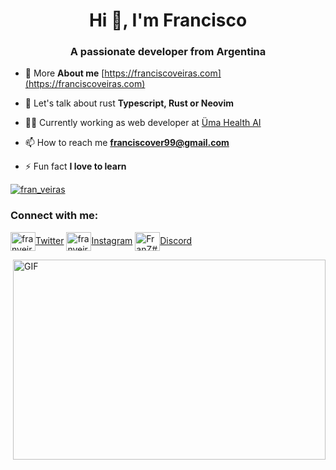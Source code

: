 <h1 align="center">Hi 👋, I'm Francisco</h1>
<h3 align="center">A passionate developer from Argentina</h3>

- 🔭 More **About me** [https://franciscoveiras.com](https://franciscoveiras.com)

- 🌱 Let's talk about rust  **Typescript, Rust or Neovim**

- 👨‍💻 Currently working as web developer at [Üma Health AI](https://umasalud.com/)

- 📫 How to reach me **franciscover99@gmail.com**

- ⚡ Fun fact **I love to learn**

<p align="left"> <a href="https://twitter.com/fran_veiras" target="blank"><img src="https://img.shields.io/twitter/follow/fran_veiras?logo=twitter&style=for-the-badge" alt="fran_veiras" /></a> </p>

<h3 align="left">Connect with me:</h3>
<p align="left">
<a href="https://twitter.com/fran_veiras" target="blank"><img align="center" src="https://raw.githubusercontent.com/peterthehan/peterthehan/master/assets/twitter.svg" alt="franveiras1" height="30" width="40" />Twitter</a>
<a href="https://instagram.com/franveiras12" target="blank"><img align="center" src="https://icongr.am/fontawesome/instagram.svg?size=128&color=70c8ff" alt="franveiras12" height="30" width="40" />Instagram</a>
<a href="https://discord.gg/FranZ#7472" target="blank"><img align="center" src="https://raw.githubusercontent.com/peterthehan/peterthehan/master/assets/discord.svg" alt="FranZ#7472" height="30" width="40" />Discord</a>
</p>

<img align="right" alt="GIF" src="https://github.com/abhisheknaiidu/abhisheknaiidu/blob/master/code.gif?raw=true" width="500" height="320" />
